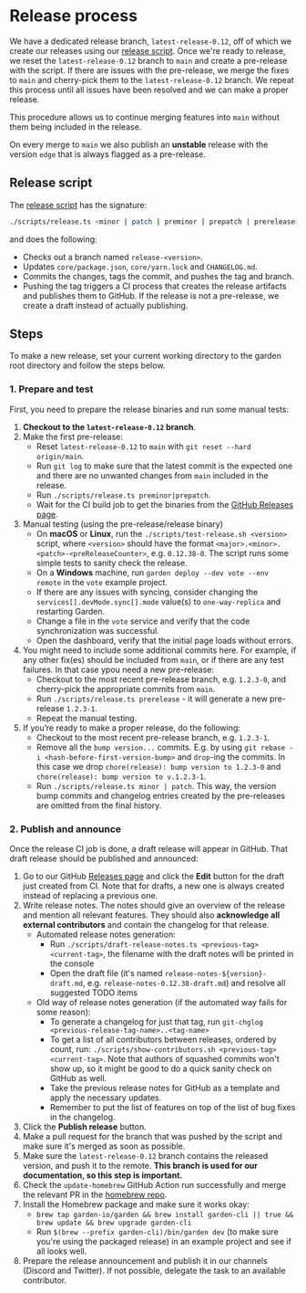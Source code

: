 # Release process

We have a dedicated release branch, `latest-release-0.12`, off of which we create our releases using our [release script](https://github.com/garden-io/garden/blob/main/scripts/release.ts). Once we're ready to release, we reset the `latest-release-0.12` branch to `main` and create a pre-release with the script. If there are issues with the pre-release, we merge the fixes to `main` and cherry-pick them to the `latest-release-0.12` branch. We repeat this process until all issues have been resolved and we can make a proper release.

This procedure allows us to continue merging features into `main` without them being included in the release.

On every merge to `main` we also publish an **unstable** release with the version `edge` that is always flagged as a pre-release.

## Release script

The [release script](https://github.com/garden-io/garden/blob/main/scripts/release.ts) has the signature:

```sh
./scripts/release.ts <minor | patch | preminor | prepatch | prerelease> [--force] [--dry-run]
```

and does the following:

- Checks out a branch named `release-<version>`.
- Updates `core/package.json`, `core/yarn.lock` and `CHANGELOG.md`.
- Commits the changes, tags the commit, and pushes the tag and branch.
- Pushing the tag triggers a CI process that creates the release artifacts and publishes them to GitHub. If the release is not a pre-release, we create a draft instead of actually publishing.

## Steps

To make a new release, set your current working directory to the garden root directory and follow the steps below.

### 1. Prepare and test

First, you need to prepare the release binaries and run some manual tests:

1. **Checkout to the `latest-release-0.12` branch**.
2. Make the first pre-release:
   - Reset `latest-release-0.12` to `main` with `git reset --hard origin/main`.
   - Run `git log` to make sure that the latest commit is the expected one and there are no unwanted changes from `main` included in the release.
   - Run `./scripts/release.ts preminor|prepatch`.
   - Wait for the CI build job to get the binaries from the [GitHub Releases page](https://github.com/garden-io/garden/releases).
3. Manual testing (using the pre-release/release binary)
   - On **macOS** or **Linux**, run the `./scripts/test-release.sh <version>` script, where `<version>` should have the format `<major>.<minor>.<patch>-<preReleaseCounter>`, e.g. `0.12.38-0`. The script runs some simple tests to sanity check the release.
   - On a **Windows** machine, run `garden deploy --dev vote --env remote` in the `vote` example project.
   - If there are any issues with syncing, consider changing the `services[].devMode.sync[].mode` value(s) to `one-way-replica` and restarting Garden.
   - Change a file in the `vote` service and verify that the code synchronization was successful.
   - Open the dashboard, verify that the initial page loads without errors.
4. You might need to include some additional commits here. For example, if any other fix(es) should be included from `main`, or if there are any test failures. In that case ypou need a new pre-release:
   - Checkout to the most recent pre-release branch, e.g. `1.2.3-0`, and cherry-pick the appropriate commits from `main`.
   - Run `./scripts/release.ts prerelease` - it will generate a new pre-release `1.2.3-1`.
   - Repeat the manual testing.
5. If you’re ready to make a proper release, do the following:
   - Checkout to the most recent pre-release branch, e.g. `1.2.3-1`.
   - Remove all the `bump version...` commits. E.g. by using `git rebase -i <hash-before-first-version-bump>` and `drop`-ing the commits. In this case we drop `chore(release): bump version to 1.2.3-0` and `chore(release): bump version to v.1.2.3-1`.
   - Run `./scripts/release.ts minor | patch`. This way, the version bump commits and changelog entries created by the pre-releases are omitted from the final history.

### 2. Publish and announce

Once the release CI job is done, a draft release will appear in GitHub. That draft release should be published and announced:

1. Go to our GitHub [Releases page](https://github.com/garden-io/garden/releases) and click the **Edit** button for the draft just created from CI. Note that for drafts, a new one is always created instead of replacing a previous one.
2. Write release notes. The notes should give an overview of the release and mention all relevant features. They should also **acknowledge all external contributors** and contain the changelog for that release.
   - Automated release notes generation:
     - Run `./scripts/draft-release-notes.ts <previous-tag> <current-tag>`, the filename with the draft notes will be printed in the console
     - Open the draft file (it's named `release-notes-${version}-draft.md`, e.g. `release-notes-0.12.38-draft.md`) and resolve all suggested TODO items
   - Old way of release notes generation (if the automated way fails for some reason):
     - To generate a changelog for just that tag, run `git-chglog <previous-release-tag-name>..<tag-name>`
     - To get a list of all contributors between releases, ordered by count, run: `./scripts/show-contributors.sh <previous-tag> <current-tag>`. Note that authors of squashed commits won't show up, so it might be good to do a quick sanity check on GitHub as well.
     - Take the previous release notes for GitHub as a template and apply the necessary updates.
     - Remember to put the list of features on top of the list of bug fixes in the changelog.
3. Click the **Publish release** button.
4. Make a pull request for the branch that was pushed by the script and make sure it's merged as soon as possible.
5. Make sure the `latest-release-0.12` branch contains the released version, and push it to the remote. **This branch is used for our documentation, so this step is important.**
6. Check the `update-homebrew` GitHub Action run successfully and merge the relevant PR in the [homebrew repo](https://github.com/garden-io/homebrew-garden/pulls).
7. Install the Homebrew package and make sure it works okay:
    - `brew tap garden-io/garden && brew install garden-cli || true && brew update && brew upgrade garden-cli`
    - Run `$(brew --prefix garden-cli)/bin/garden dev` (to make sure you're using the packaged release) in an example project and see if all looks well.
8. Prepare the release announcement and publish it in our channels (Discord and Twitter). If not possible, delegate the task to an available contributor.

